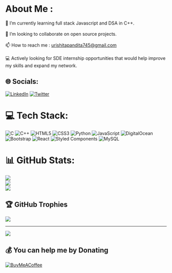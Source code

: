 # About Me :
🌱 I’m currently learning full stack Javascript and DSA in C++.<br><br>👯 I’m looking to collaborate on open source projects.<br><br>📫 How to reach me : urishitapandita745@gmail.com<br><br>💻 Actively looking for SDE internship opportunities that would help improve my skills and expand my network.


## 🌐 Socials:
[![LinkedIn](https://img.shields.io/badge/LinkedIn-%230077B5.svg?logo=linkedin&logoColor=white)](https://linkedin.com/in/https://www.linkedin.com/in/urishita-pandita-3ba5761b1/) [![Twitter](https://img.shields.io/badge/Twitter-%231DA1F2.svg?logo=Twitter&logoColor=white)](https://twitter.com/https://twitter.com/UrishitaP) 

# 💻 Tech Stack:
![C](https://img.shields.io/badge/c-%2300599C.svg?style=for-the-badge&logo=c&logoColor=white) ![C++](https://img.shields.io/badge/c++-%2300599C.svg?style=for-the-badge&logo=c%2B%2B&logoColor=white) ![HTML5](https://img.shields.io/badge/html5-%23E34F26.svg?style=for-the-badge&logo=html5&logoColor=white) ![CSS3](https://img.shields.io/badge/css3-%231572B6.svg?style=for-the-badge&logo=css3&logoColor=white) ![Python](https://img.shields.io/badge/python-3670A0?style=for-the-badge&logo=python&logoColor=ffdd54) ![JavaScript](https://img.shields.io/badge/javascript-%23323330.svg?style=for-the-badge&logo=javascript&logoColor=%23F7DF1E) ![DigitalOcean](https://img.shields.io/badge/DigitalOcean-%230167ff.svg?style=for-the-badge&logo=digitalOcean&logoColor=white) ![Bootstrap](https://img.shields.io/badge/bootstrap-%23563D7C.svg?style=for-the-badge&logo=bootstrap&logoColor=white) ![React](https://img.shields.io/badge/react-%2320232a.svg?style=for-the-badge&logo=react&logoColor=%2361DAFB) ![Styled Components](https://img.shields.io/badge/styled--components-DB7093?style=for-the-badge&logo=styled-components&logoColor=white) ![MySQL](https://img.shields.io/badge/mysql-%2300f.svg?style=for-the-badge&logo=mysql&logoColor=white)
# 📊 GitHub Stats:
![](https://github-readme-stats.vercel.app/api?username=urishitapandita&theme=dark&hide_border=false&include_all_commits=true&count_private=true)<br/>
![](https://github-readme-streak-stats.herokuapp.com/?user=urishitapandita&theme=dark&hide_border=false)<br/>
![](https://github-readme-stats.vercel.app/api/top-langs/?username=urishitapandita&theme=dark&hide_border=false&include_all_commits=true&count_private=true&layout=compact)

## 🏆 GitHub Trophies
![](https://github-profile-trophy.vercel.app/?username=urishitapandita&theme=radical&no-frame=false&no-bg=false&margin-w=4)

---
[![](https://visitcount.itsvg.in/api?id=urishitapandita&icon=0&color=0)](https://visitcount.itsvg.in)

  ## 💰 You can help me by Donating
  [![BuyMeACoffee](https://img.shields.io/badge/Buy%20Me%20a%20Coffee-ffdd00?style=for-the-badge&logo=buy-me-a-coffee&logoColor=black)](https://buymeacoffee.com/https://www.buymeacoffee.com/urishita) 

  <!-- Proudly created with GPRM ( https://gprm.itsvg.in ) -->
  
